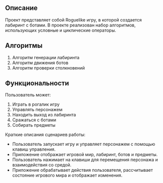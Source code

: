 
## Описание
Проект представляет собой Roguelike игру, в которой создается лабиринт с ботами. В проекте реализован набор алгоритмов, использующих условные и циклические операторы.

## Алгоритмы
1. Алгоритм генерации лабиринта
2. Алгоритм движения ботов
3. Алгоритм проверки столкновений

## Функциональности
Пользователь может:
1. Играть в рогалик игру
2. Управлять персонажем
3. Находить выход из лабиринта
4. Сражаться с ботами
5. Собирать предметы

Краткие описания сценариев работы:
- Пользователь запускает игру и управляет персонажем с помощью клавиш управления.
- Приложение отображает игровой мир, лабиринт, ботов и предметы.
- Пользователь нажимает на клавиши для перемещения персонажа и взаимодействия со средой.
- Приложение обрабатывает действия пользователя, рассчитывает состояние игрового мира и отображает изменения.
